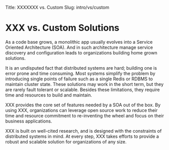 Title: XXXXXXX vs. Custom
Slug: intro/vs/custom


# XXX vs. Custom Solutions

As a code base grows, a monolithic app usually evolves into a Service Oriented Architecture (SOA). And in such architecture manage service discovery and configuration leads to organizations building home grown solutions.

It is an undisputed fact that distributed systems are hard; building one is error prone and time consuming.
Most systems simplify the problem by introducing single points of failure such
as a single Redis or RDBMS to maintain cluster state. These solutions may work in the short term,
but they are rarely fault tolerant or scalable. Besides these limitations,
they require time and resources to build and maintain.

XXX provides the core set of features needed by a SOA out of the box. By using XXX,
organizations can leverage open source work to reduce their time and resource commitment to
re-inventing the wheel and focus on their business applications.

XXX is built on well-cited research, and is designed with the constraints of
distributed systems in mind. At every step, XXX takes efforts to provide a robust
and scalable solution for organizations of any size.


